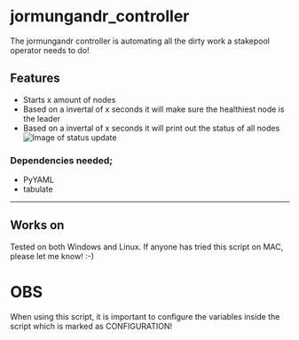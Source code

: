 # jormungandr_controller
The jormungandr controller is automating all the dirty work a stakepool operator needs to do!

## Features
- Starts x amount of nodes
- Based on a invertal of x seconds it will make sure the healthiest node is the leader
- Based on a invertal of x seconds it will print out the status of all nodes 
![Image of status update](https://octodex.github.com/images/yaktocat.png)

### Dependencies needed;
- PyYAML
- tabulate

---------------------

## Works on
Tested on both Windows and Linux. If anyone has tried this script on MAC, please let me know! :-)
# OBS 
When using this script, it is important to configure the variables inside the script which is marked as CONFIGURATION!
